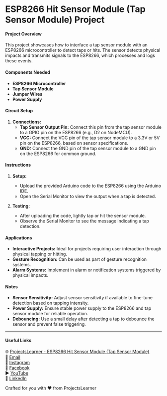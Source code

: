 # ESP8266 Hit Sensor Module (Tap Sensor Module) Project

#### Project Overview
This project showcases how to interface a tap sensor module with an ESP8266 microcontroller to detect taps or hits. The sensor detects physical impacts and transmits signals to the ESP8266, which processes and logs these events.

#### Components Needed
- **ESP8266 Microcontroller**
- **Tap Sensor Module**
- **Jumper Wires**
- **Power Supply**

#### Circuit Setup
1. **Connections:**
   - **Tap Sensor Output Pin:** Connect this pin from the tap sensor module to a GPIO pin on the ESP8266 (e.g., D2 on NodeMCU).
   - **VCC:** Connect the VCC pin of the tap sensor module to a 3.3V or 5V pin on the ESP8266, based on sensor specifications.
   - **GND:** Connect the GND pin of the tap sensor module to a GND pin on the ESP8266 for common ground.

#### Instructions
1. **Setup:**
   - Upload the provided Arduino code to the ESP8266 using the Arduino IDE.
   - Open the Serial Monitor to view the output when a tap is detected.

2. **Testing:**
   - After uploading the code, lightly tap or hit the sensor module.
   - Observe the Serial Monitor to see the message indicating a tap detection.

#### Applications
- **Interactive Projects:** Ideal for projects requiring user interaction through physical tapping or hitting.
- **Gesture Recognition:** Can be used as part of gesture recognition systems.
- **Alarm Systems:** Implement in alarm or notification systems triggered by physical impacts.

#### Notes
- **Sensor Sensitivity:** Adjust sensor sensitivity if available to fine-tune detection based on tapping intensity.
- **Power Supply:** Ensure stable power supply to the ESP8266 and tap sensor module for reliable operation.
- **Debouncing:** Use a small delay after detecting a tap to debounce the sensor and prevent false triggering.

---

#### Useful Links
🌐 [ProjectsLearner - ESP8266 Hit Sensor Module (Tap Sensor Module)](https://projectslearner.com/learn/esp8266-hit-sensor-module-tap-sensor-module)  
📧 [Email](mailto:projectslearner@gmail.com)  
📸 [Instagram](https://www.instagram.com/projectslearner/)  
📘 [Facebook](https://www.facebook.com/projectslearner)  
▶️ [YouTube](https://www.youtube.com/@ProjectsLearner)  
📘 [LinkedIn](https://www.linkedin.com/in/projectslearner)

Crafted for you with ❤️ from ProjectsLearner